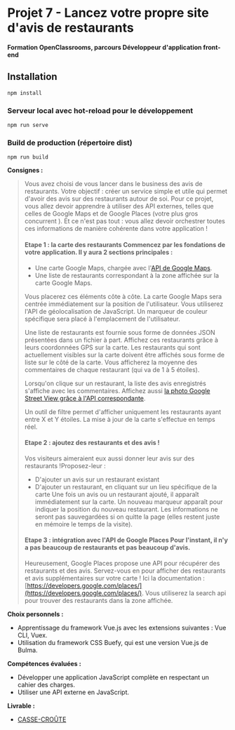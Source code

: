 # Projet 7 - Lancez votre propre site d'avis de restaurants
**Formation OpenClassrooms, parcours Développeur d'application front-end**

## Installation
```
npm install
```

### Serveur local avec hot-reload pour le développement
```
npm run serve
```

### Build de production (répertoire dist)
```
npm run build
```

**Consignes  :** 
>Vous avez choisi de vous lancer dans le business des avis de restaurants. Votre objectif : créer un service simple et utile qui permet d'avoir des avis sur des restaurants autour de soi.
> Pour ce projet, vous allez devoir apprendre à utiliser des API externes, telles que celles de Google Maps et de Google Places (votre plus gros concurrent ). Et ce n'est pas tout : vous allez devoir orchestrer toutes ces informations de manière cohérente dans votre application !
> #### Etape 1 : la carte des restaurants Commencez par les fondations de votre application. Il y aura 2 sections principales :
> -   Une carte Google Maps, chargée avec l'[API de Google Maps](https://developers.google.com/maps/?hl=fr).
> -   Une liste de restaurants correspondant à la zone affichée sur la carte Google Maps.
> 
> Vous placerez ces éléments côte à côte. La carte Google Maps sera
> centrée immédiatement sur la position de l'utilisateur. Vous
> utiliserez l'API de géolocalisation de JavaScript. Un marqueur de
> couleur spécifique sera placé à l'emplacement de l'utilisateur.
> 
> Une liste de restaurants est fournie sous forme de données JSON
> présentées dans un fichier à part. Affichez ces restaurants
> grâce à leurs coordonnées GPS sur la carte. Les restaurants qui sont
> actuellement visibles sur la carte doivent être affichés sous forme de
> liste sur le côté de la carte. Vous afficherez la moyenne des
> commentaires de chaque restaurant (qui va de 1 à 5 étoiles).
> 
> Lorsqu'on clique sur un restaurant, la liste des avis enregistrés
> s'affiche avec les commentaires. Affichez aussi  [la photo Google
> Street View grâce à l'API
> correspondante](https://developers.google.com/maps/documentation/streetview/?hl=fr).
> 
> Un outil de filtre permet d'afficher uniquement les restaurants ayant
> entre X et Y étoiles. La mise à jour de la carte s'effectue en temps
> réel.
> 
> #### Etape 2 : ajoutez des restaurants et des avis !
> 
> Vos visiteurs aimeraient eux aussi donner leur avis sur des
> restaurants !Proposez-leur :
> -   D'ajouter un avis sur un restaurant existant
> -   D'ajouter un restaurant, en cliquant sur un lieu spécifique de la carte
>      Une fois un avis ou un restaurant ajouté, il apparaît immédiatement sur la carte. Un nouveau marqueur apparaît pour indiquer
> la position du nouveau restaurant. Les informations ne seront pas
> sauvegardées si on quitte la page (elles restent juste en mémoire le
> temps de la visite).
> #### Etape 3 : intégration avec l'API de Google Places Pour l'instant, il n'y a pas beaucoup de restaurants et pas beaucoup d'avis.
> Heureusement, Google Places propose une API pour récupérer des
> restaurants et des avis. Servez-vous en pour afficher des restaurants
> et avis supplémentaires sur votre carte ! Ici la documentation : 
> [https://developers.google.com/places/](https://developers.google.com/places/).
> Vous utiliserez la search api pour trouver des restaurants dans la
> zone affichée.

**Choix personnels :**
- Apprentissage du framework Vue.js avec les extensions suivantes : Vue CLI, Vuex.
- Utilisation du framework CSS Buefy, qui est une version Vue.js de Bulma.

**Compétences évaluées :**
- Développer une application JavaScript complète en respectant un cahier des charges.
- Utiliser une API externe en JavaScript.

**Livrable :**
- [CASSE-CROÛTE](https://lpaste.alwaysdata.net/)
